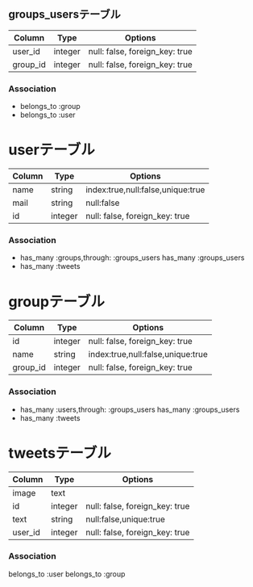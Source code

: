 ## groups_usersテーブル

|Column|Type|Options|
|------|----|-------|
|user_id|integer|null: false, foreign_key: true|
|group_id|integer|null: false, foreign_key: true|

### Association
- belongs_to :group
- belongs_to :user



# userテーブル

|Column|Type|Options|
|------|----|-------|
|name|string|index:true,null:false,unique:true|
|mail|string|null:false|
|id|integer|null: false, foreign_key: true|



### Association
- has_many :groups,through: :groups_users
  has_many :groups_users
- has_many :tweets
  

# groupテーブル

|Column|Type|Options|
|------|----|-------|
|id|integer|null: false, foreign_key: true|
|name|string|index:true,null:false,unique:true|
|group_id|integer|null: false, foreign_key: true|

### Association
- has_many :users,through: :groups_users
  has_many :groups_users
- has_many :tweets
  




# tweetsテーブル

|Column|Type|Options|
|------|----|-------|
|image|text||
|id|integer|null: false, foreign_key: true|
|text|string|null:false,unique:true|
|user_id|integer|null: false, foreign_key: true|


### Association
  belongs_to  :user
  belongs_to :group





